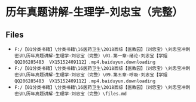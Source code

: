 # 历年真题讲解-生理学-刘忠宝（完整）

## Files

- `F:/【01分类书籍】\分类书籍\16医药卫生\2018西综【医教园】（刘忠宝）\刘忠宝冲刺密训\历年真题讲解-生理学-刘忠宝（完整）\01.第一章-绪论-刘忠宝【学姐QQ206285483  VX15152409112】.mp4.baiduyun.downloading`
- `F:/【01分类书籍】\分类书籍\16医药卫生\2018西综【医教园】（刘忠宝）\刘忠宝冲刺密训\历年真题讲解-生理学-刘忠宝（完整）\09.第五章-呼吸-刘忠宝【学姐QQ206285483  VX15152409112】.mp4.baiduyun.downloading`
- `F:/【01分类书籍】\分类书籍\16医药卫生\2018西综【医教园】（刘忠宝）\刘忠宝冲刺密训\历年真题讲解-生理学-刘忠宝（完整）\files.md`
